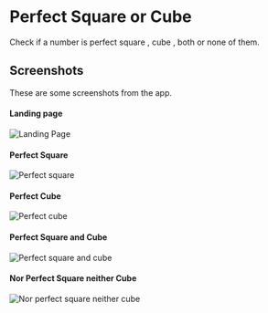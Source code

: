 # Perfect Square or Cube

Check if a number is perfect square , cube , both or none of them.

## Screenshots

These are some screenshots from the app.


#### Landing page
![Landing Page](resources/landing_page.png)

#### Perfect Square
![Perfect square](resources/perfect_square.png)


#### Perfect Cube
![Perfect cube](resources/perfect_cube.png)

#### Perfect Square and Cube
![Perfect square and cube](resources/perfect_square_and_cube.png)

#### Nor Perfect Square neither Cube
![Nor perfect square neither cube](resources/nor_square_neither_cube.png)


